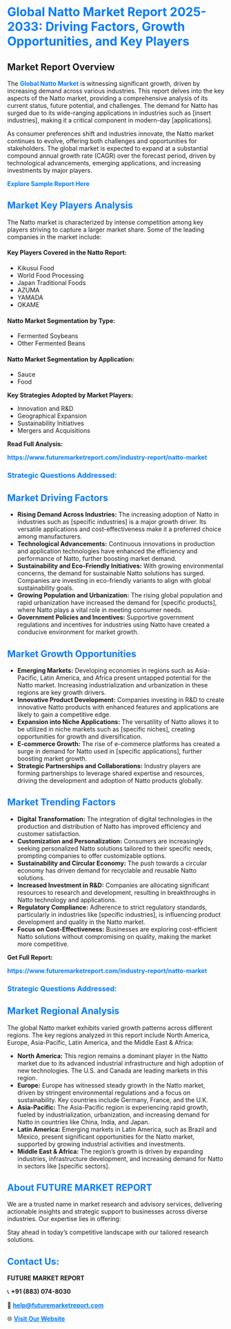 <h1 style="color: #007BFF;">Global Natto Market Report 2025-2033: Driving Factors, Growth Opportunities, and Key Players</h1>

<section id="overview">
<h2>Market Report Overview</h2>
<p>The <a href="https://www.futuremarketreport.com/industry-report/natto-market" style="color: #007BFF; text-decoration: none;"><strong>Global Natto Market</strong></a> is witnessing significant growth, driven by increasing demand across various industries. This report delves into the key aspects of the Natto market, providing a comprehensive analysis of its current status, future potential, and challenges. The demand for Natto has surged due to its wide-ranging applications in industries such as [insert industries], making it a critical component in modern-day [applications].</p>
<p>As consumer preferences shift and industries innovate, the Natto market continues to evolve, offering both challenges and opportunities for stakeholders. The global market is expected to expand at a substantial compound annual growth rate (CAGR) over the forecast period, driven by technological advancements, emerging applications, and increasing investments by major players.</p>
</section>

<section id="overview">
<p><a href="https://www.futuremarketreport.com/request-sample/reportId=52226" style="color: #007BFF; text-decoration: none;"><strong>Explore Sample Report Here</strong></a></p>
</section>

<section id="key-players">
<h2 style="color: #007BFF;">Market Key Players Analysis</h2>
<p>The Natto market is characterized by intense competition among key players striving to capture a larger market share. Some of the leading companies in the market include:</p>
<h4>Key Players Covered in the Natto Report:</h4>
<ul><li>Kikusui Food</li><li>World Food Processing</li><li>Japan Traditional Foods</li><li>AZUMA</li><li>YAMADA</li><li>OKAME</li></ul>
<h4>Natto Market Segmentation by Type:</h4>
<ul><li>Fermented Soybeans</li><li>Other Fermented Beans</li></ul>

<h4>Natto Market Segmentation by Application:</h4>
<ul><li>Sauce</li><li>Food</li></ul>
<p><strong>Key Strategies Adopted by Market Players:</strong></p>
<ul>
<li>Innovation and R&D</li>
<li>Geographical Expansion</li>
<li>Sustainability Initiatives</li>
<li>Mergers and Acquisitions</li>
</ul>
</section>

<section>
<p><strong>Read Full Analysis: </strong></p><a href="https://www.futuremarketreport.com/industry-report/natto-market" style="color: #007BFF; text-decoration: none;"><strong>https://www.futuremarketreport.com/industry-report/natto-market</strong></a>
<h3 style="color: #007BFF;">Strategic Questions Addressed:</h3>
</section>

<section id="driving-factors">
<h2 style="color: #007BFF;">Market Driving Factors</h2>
<ul>
<li><strong>Rising Demand Across Industries:</strong> The increasing adoption of Natto in industries such as [specific industries] is a major growth driver. Its versatile applications and cost-effectiveness make it a preferred choice among manufacturers.</li>
<li><strong>Technological Advancements:</strong> Continuous innovations in production and application technologies have enhanced the efficiency and performance of Natto, further boosting market demand.</li>
<li><strong>Sustainability and Eco-Friendly Initiatives:</strong> With growing environmental concerns, the demand for sustainable Natto solutions has surged. Companies are investing in eco-friendly variants to align with global sustainability goals.</li>
<li><strong>Growing Population and Urbanization:</strong> The rising global population and rapid urbanization have increased the demand for [specific products], where Natto plays a vital role in meeting consumer needs.</li>
<li><strong>Government Policies and Incentives:</strong> Supportive government regulations and incentives for industries using Natto have created a conducive environment for market growth.</li>
</ul>
</section>

<section id="growth-opportunities">
<h2 style="color: #007BFF;">Market Growth Opportunities</h2>
<ul>
<li><strong>Emerging Markets:</strong> Developing economies in regions such as Asia-Pacific, Latin America, and Africa present untapped potential for the Natto market. Increasing industrialization and urbanization in these regions are key growth drivers.</li>
<li><strong>Innovative Product Development:</strong> Companies investing in R&D to create innovative Natto products with enhanced features and applications are likely to gain a competitive edge.</li>
<li><strong>Expansion into Niche Applications:</strong> The versatility of Natto allows it to be utilized in niche markets such as [specific niches], creating opportunities for growth and diversification.</li>
<li><strong>E-commerce Growth:</strong> The rise of e-commerce platforms has created a surge in demand for Natto used in [specific applications], further boosting market growth.</li>
<li><strong>Strategic Partnerships and Collaborations:</strong> Industry players are forming partnerships to leverage shared expertise and resources, driving the development and adoption of Natto products globally.</li>
</ul>
</section>

<section id="trending-factors">
<h2 style="color: #007BFF;">Market Trending Factors</h2>
<ul>
<li><strong>Digital Transformation:</strong> The integration of digital technologies in the production and distribution of Natto has improved efficiency and customer satisfaction.</li>
<li><strong>Customization and Personalization:</strong> Consumers are increasingly seeking personalized Natto solutions tailored to their specific needs, prompting companies to offer customizable options.</li>
<li><strong>Sustainability and Circular Economy:</strong> The push towards a circular economy has driven demand for recyclable and reusable Natto solutions.</li>
<li><strong>Increased Investment in R&D:</strong> Companies are allocating significant resources to research and development, resulting in breakthroughs in Natto technology and applications.</li>
<li><strong>Regulatory Compliance:</strong> Adherence to strict regulatory standards, particularly in industries like [specific industries], is influencing product development and quality in the Natto market.</li>
<li><strong>Focus on Cost-Effectiveness:</strong> Businesses are exploring cost-efficient Natto solutions without compromising on quality, making the market more competitive.</li>
</ul>
</section>

<section>
<p><strong>Get Full Report: </strong></p><a href="https://www.futuremarketreport.com/industry-report/natto-market" style="color: #007BFF; text-decoration: none;"><strong>https://www.futuremarketreport.com/industry-report/natto-market</strong></a>
<h3 style="color: #007BFF;">Strategic Questions Addressed:</h3>
</section>


<section id="regional-analysis">
<h2 style="color: #007BFF;">Market Regional Analysis</h2>
<p>The global Natto market exhibits varied growth patterns across different regions. The key regions analyzed in this report include North America, Europe, Asia-Pacific, Latin America, and the Middle East & Africa:</p>
<ul>
<li><strong>North America:</strong> This region remains a dominant player in the Natto market due to its advanced industrial infrastructure and high adoption of new technologies. The U.S. and Canada are leading markets in this region.</li>
<li><strong>Europe:</strong> Europe has witnessed steady growth in the Natto market, driven by stringent environmental regulations and a focus on sustainability. Key countries include Germany, France, and the U.K.</li>
<li><strong>Asia-Pacific:</strong> The Asia-Pacific region is experiencing rapid growth, fueled by industrialization, urbanization, and increasing demand for Natto in countries like China, India, and Japan.</li>
<li><strong>Latin America:</strong> Emerging markets in Latin America, such as Brazil and Mexico, present significant opportunities for the Natto market, supported by growing industrial activities and investments.</li>
<li><strong>Middle East & Africa:</strong> The region’s growth is driven by expanding industries, infrastructure development, and increasing demand for Natto in sectors like [specific sectors].</li>
</ul>
</section>

<footer>
<h2 style="color: #007BFF;">About FUTURE MARKET REPORT</h2>
<p>We are a trusted name in market research and advisory services, delivering actionable insights and strategic support to businesses across diverse industries. Our expertise lies in offering:</p>

<p>Stay ahead in today’s competitive landscape with our tailored research solutions.</p>

<h2 style="color: #007BFF;">Contact Us:</h2>
<p><strong>FUTURE MARKET REPORT</strong></p>
<p>📞 <strong>+91 (883) 074-8030</strong></p>
<p>📧 <strong><a href="mailto:help@futuremarketreport.com" style="color: #007BFF;">help@futuremarketreport.com</a></strong></p>
<p>🌐 <strong><a href="https://www.futuremarketreport.com/" style="color: #007BFF;">Visit Our Website</a></strong></p>
</footer>